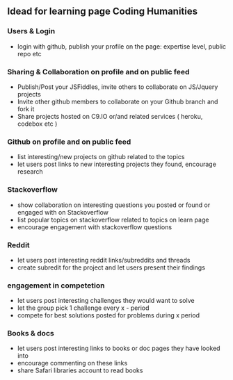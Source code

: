 ## Idead for learning page Coding Humanities

### Users & Login

* login with github, publish your profile on the page: expertise level, public repo etc

### Sharing & Collaboration on profile and on public feed

* Publish/Post your JSFiddles, invite others to collaborate on JS/Jquery projects
* Invite other github members to collaborate on your Github branch and fork it
* Share projects hosted on C9.IO or/and related services ( heroku, codebox etc ) 

### Github on profile and on public feed

* list interesting/new projects on github related to the topics
* let users post links to new interesting projects they found, encourage research

### Stackoverflow

* show collaboration on interesting questions you posted or found or engaged with on Stackoverflow
* list popular topics on stackoverflow related to topics on learn page
* encourage engagement with stackoverflow questions

### Reddit

* let users post interesting reddit links/subreddits and threads
* create subredit for the project and let users present their findings

### engagement in competetion

* let users post interesting challenges they would want to solve
* let the group pick 1 challenge every x - period
* compete for best solutions posted for problems during x period

### Books & docs

* let users post interesting links to books or doc pages they have looked into
* encourage commenting on these links
* share Safari libraries account to read books